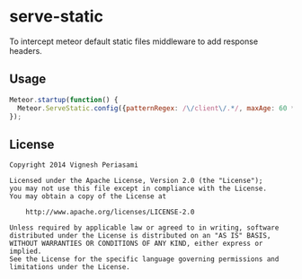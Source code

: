 serve-static
============

To intercept meteor default static files middleware to add response headers.

Usage
-----
```javascript
Meteor.startup(function() {
  Meteor.ServeStatic.config({patternRegex: /\/client\/.*/, maxAge: 60 * 1000 * 24})
});
```
License
-------

    Copyright 2014 Vignesh Periasami

    Licensed under the Apache License, Version 2.0 (the "License");
    you may not use this file except in compliance with the License.
    You may obtain a copy of the License at

        http://www.apache.org/licenses/LICENSE-2.0

    Unless required by applicable law or agreed to in writing, software
    distributed under the License is distributed on an "AS IS" BASIS,
    WITHOUT WARRANTIES OR CONDITIONS OF ANY KIND, either express or implied.
    See the License for the specific language governing permissions and
    limitations under the License.
